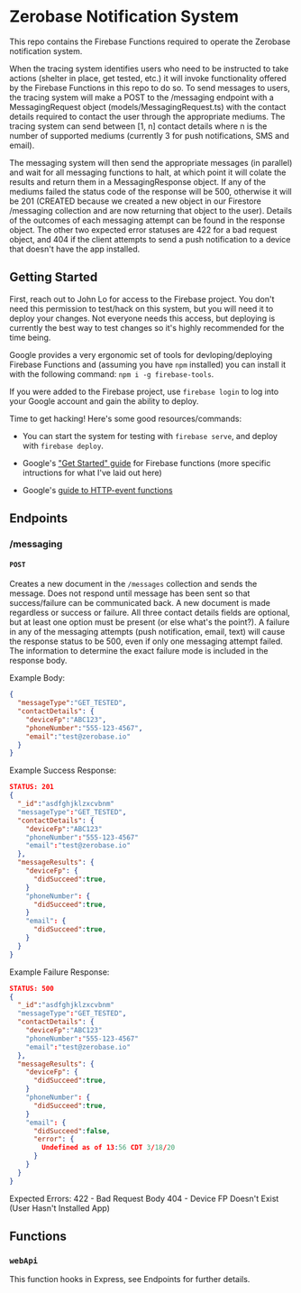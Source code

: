 # Zerobase Notification System
This repo contains the Firebase Functions required to operate the Zerobase notification system. 

When the tracing system identifies users who need to be instructed to take actions (shelter in place, get tested, etc.) it will invoke
functionality offered by the Firebase Functions in this repo to do so. To send messages to users, the tracing system will make a POST to
the /messaging endpoint with a MessagingRequest object (models/MessagingRequest.ts) with the contact details required to contact the 
user through the appropriate mediums. The tracing system can send between [1, n] contact details where n is the number of supported 
mediums (currently 3 for push notifications, SMS and email).

The messaging system will then send the appropriate messages (in parallel) and wait for all messaging functions to halt, at which point
it will colate the results and return them in a MessagingResponse object. If any of the mediums failed the status code of the response
will be 500, otherwise it will be 201 (CREATED because we created a new object in our Firestore /messaging collection and are now
returning that object to the user). Details of the outcomes of each messaging attempt can be found in the response object. The other two 
expected error statuses are 422 for a bad request object, and 404 if the client attempts to send a push notification to a device that
doesn't have the app installed.

## Getting Started
First, reach out to John Lo for access to the Firebase project. You don't need this permission to test/hack on this system, but you 
will need it to deploy your changes. Not everyone needs this access, but deploying is currently the best way to test changes so it's
highly recommended for the time being.

Google provides a very ergonomic set of tools for devloping/deploying Firebase Functions and (assuming you have `npm` installed)
you can install it with the following command: `npm i -g firebase-tools`.

If you were added to the Firebase project, use `firebase login` to log into your Google account and gain the ability to deploy.

Time to get hacking! Here's some good resources/commands:

* You can start the system for testing with `firebase serve`, and deploy with `firebase deploy`.

* Google's ["Get Started" guide](https://firebase.google.com/docs/functions/get-started) for Firebase functions (more specific 
intructions for what I've laid out here)

* Google's [guide to HTTP-event functions](https://firebase.google.com/docs/functions/http-events)

## Endpoints
### /messaging
#### `POST`
Creates a new document in the `/messages` collection and sends the message. Does not respond until message has been sent so that success/failure can be communicated back. A new document is made regardless or success or failure. All three contact details fields are optional, but at least one option must be present (or else what's the point?). A failure in any of the messaging attempts (push notification, email, text) will cause the response status to be 500, even if only one messaging attempt failed. The information to determine the exact failure mode is included in the response body.

Example Body:
```json
{
  "messageType":"GET_TESTED",
  "contactDetails": {
    "deviceFp":"ABC123",
    "phoneNumber":"555-123-4567",
    "email":"test@zerobase.io"
  }
}
```

Example Success Response:
```json
STATUS: 201
{
  "_id":"asdfghjklzxcvbnm"
  "messageType":"GET_TESTED",
  "contactDetails": {
    "deviceFp":"ABC123"
    "phoneNumber":"555-123-4567"
    "email":"test@zerobase.io"
  },
  "messageResults": {
    "deviceFp": {
      "didSucceed":true,
    }
    "phoneNumber": {
      "didSucceed":true,
    }
    "email": {
      "didSucceed":true,
    }
  }
}
```

Example Failure Response:
```json
STATUS: 500
{
  "_id":"asdfghjklzxcvbnm"
  "messageType":"GET_TESTED",
  "contactDetails": {
    "deviceFp":"ABC123"
    "phoneNumber":"555-123-4567"
    "email":"test@zerobase.io"
  },
  "messageResults": {
    "deviceFp": {
      "didSucceed":true,
    }
    "phoneNumber": {
      "didSucceed":true,
    }
    "email": {
      "didSucceed":false,
      "error": {
        Undefined as of 13:56 CDT 3/18/20
      }
    }
  }
}
```

Expected Errors:
422 - Bad Request Body
404 - Device FP Doesn't Exist (User Hasn't Installed App)

## Functions
### `webApi`
This function hooks in Express, see Endpoints for further details.
